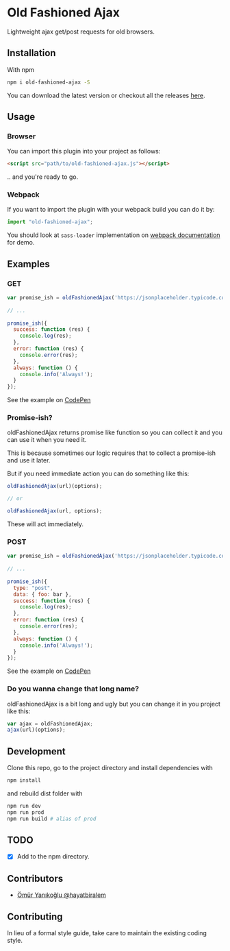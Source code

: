 # Old Fashioned Ajax
Lightweight ajax get/post requests for old browsers.

## Installation

With npm

```bash
npm i old-fashioned-ajax -S
```

You can download the latest version or checkout all the releases [here](https://github.com/hayatbiralem/old-fashioned-ajax/releases).

## Usage

### Browser

You can import this plugin into your project as follows:

```html
<script src="path/to/old-fashioned-ajax.js"></script>
```

.. and you're ready to go.

### Webpack

If you want to import the plugin with your webpack build you can do it by:

```js
import "old-fashioned-ajax";
```

You should look at `sass-loader` implementation on [webpack documentation](https://webpack.js.org/loaders/sass-loader/) for demo.

## Examples

### GET

```js
var promise_ish = oldFashionedAjax('https://jsonplaceholder.typicode.com/todos/1');
  
// ...
  
promise_ish({
  success: function (res) {
    console.log(res);
  },
  error: function (res) {
    console.error(res);
  },
  always: function () {
    console.info('Always!');
  }
});
```

See the example on [CodePen](https://soon.io)

### Promise-ish?

oldFashionedAjax returns promise like function so you can collect it and you can use it when you need it.

This is because sometimes our logic requires that to collect a promise-ish and use it later.

But if you need immediate action you can do something like this:

```js
oldFashionedAjax(url)(options);

// or

oldFashionedAjax(url, options);
```

These will act immediately.

### POST

```js
var promise_ish = oldFashionedAjax('https://jsonplaceholder.typicode.com/todos/1');
  
// ...
  
promise_ish({
  type: "post",
  data: { foo: bar },
  success: function (res) {
    console.log(res);
  },
  error: function (res) {
    console.error(res);
  },
  always: function () {
    console.info('Always!');
  }
});
```

See the example on [CodePen](https://soon.io)

### Do you wanna change that long name?

oldFashionedAjax is a bit long and ugly but you can change it in you project like this:

```js
var ajax = oldFashionedAjax;
ajax(url)(options);
```

## Development

Clone this repo, go to the project directory and install dependencies with

```bash
npm install
```

and rebuild dist folder with

```bash
npm run dev
npm run prod
npm run build # alias of prod
```

## TODO

- [x] Add to the npm directory.

## Contributors

- [Ömür Yanıkoğlu @hayatbiralem](https://twitter.com/hayatbiralem)

## Contributing

In lieu of a formal style guide, take care to maintain the existing coding style.
